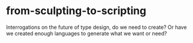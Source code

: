 # from-sculpting-to-scripting
Interrogations on the future of type design, do we need to create? Or have we created enough languages to generate what we want or need?
